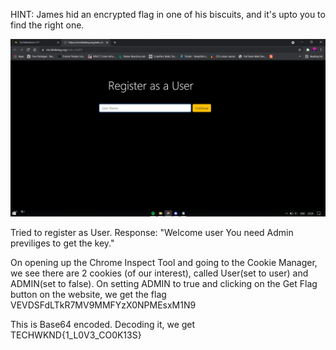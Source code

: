 HINT: James hid an encrypted flag in one of his biscuits, and it's upto you to find the right one.

![Challenge SS](./ss1.png)

Tried to register as User.
Response: "Welcome user
You need Admin previliges to get the key."


On opening up the Chrome Inspect Tool and going to the Cookie Manager, we see there are 2 cookies (of our interest), called User(set to user) and ADMIN(set to false).
On setting ADMIN to true and clicking on the Get Flag button on the website, we get the flag VEVDSFdLTkR7MV9MMFYzX0NPMEsxM1N9

This is Base64 encoded. Decoding it, we get
TECHWKND{1_L0V3_CO0K13S}